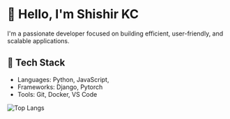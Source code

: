# 👋 Hello, I'm Shishir KC

I'm a passionate developer focused on building efficient, user-friendly, and scalable applications.

## 🚀 Tech Stack
- Languages: Python, JavaScript, 
- Frameworks: Django, Pytorch
- Tools: Git, Docker, VS Code

![Top Langs](https://github-readme-stats.vercel.app/api/top-langs/?username=Shishir-Kc&layout=compact&theme=tokyonight)


